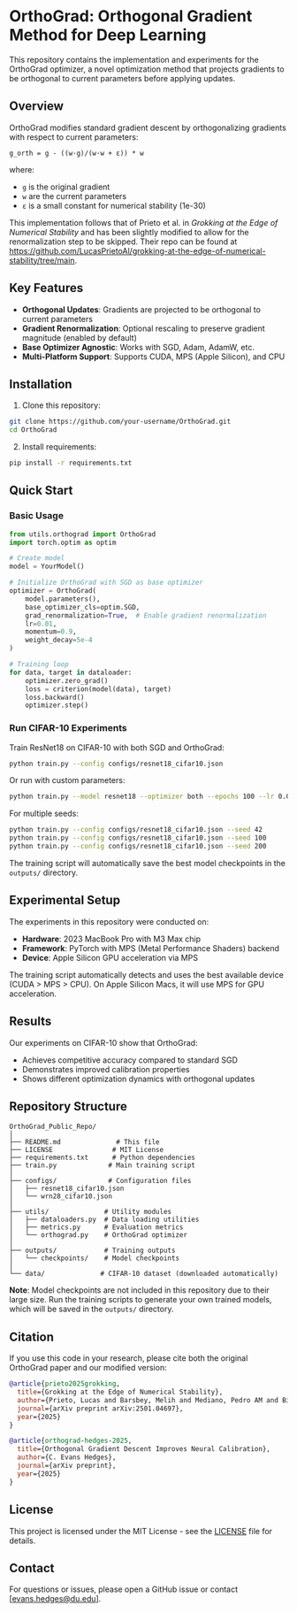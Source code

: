 # OrthoGrad: Orthogonal Gradient Method for Deep Learning

This repository contains the implementation and experiments for the OrthoGrad optimizer, a novel optimization method that projects gradients to be orthogonal to current parameters before applying updates.

## Overview

OrthoGrad modifies standard gradient descent by orthogonalizing gradients with respect to current parameters:

```
g_orth = g - ((w·g)/(w·w + ε)) * w
```

where:
- `g` is the original gradient
- `w` are the current parameters 
- `ε` is a small constant for numerical stability (1e-30)

This implementation follows that of Prieto et al. in *Grokking at the Edge of Numerical Stability* and has been slightly modified to allow for the renormalization step to be skipped. Their repo can be found at https://github.com/LucasPrietoAl/grokking-at-the-edge-of-numerical-stability/tree/main. 


## Key Features

- **Orthogonal Updates**: Gradients are projected to be orthogonal to current parameters
- **Gradient Renormalization**: Optional rescaling to preserve gradient magnitude (enabled by default)
- **Base Optimizer Agnostic**: Works with SGD, Adam, AdamW, etc.
- **Multi-Platform Support**: Supports CUDA, MPS (Apple Silicon), and CPU

## Installation

1. Clone this repository:
```bash
git clone https://github.com/your-username/OrthoGrad.git
cd OrthoGrad
```

2. Install requirements:
```bash
pip install -r requirements.txt
```

## Quick Start

### Basic Usage

```python
from utils.orthograd import OrthoGrad
import torch.optim as optim

# Create model
model = YourModel()

# Initialize OrthoGrad with SGD as base optimizer
optimizer = OrthoGrad(
    model.parameters(),
    base_optimizer_cls=optim.SGD,
    grad_renormalization=True,  # Enable gradient renormalization
    lr=0.01,
    momentum=0.9,
    weight_decay=5e-4
)

# Training loop
for data, target in dataloader:
    optimizer.zero_grad()
    loss = criterion(model(data), target)
    loss.backward()
    optimizer.step()
```

### Run CIFAR-10 Experiments

Train ResNet18 on CIFAR-10 with both SGD and OrthoGrad:

```bash
python train.py --config configs/resnet18_cifar10.json
```

Or run with custom parameters:
```bash
python train.py --model resnet18 --optimizer both --epochs 100 --lr 0.01
```

For multiple seeds:
```bash
python train.py --config configs/resnet18_cifar10.json --seed 42
python train.py --config configs/resnet18_cifar10.json --seed 100
python train.py --config configs/resnet18_cifar10.json --seed 200
```

The training script will automatically save the best model checkpoints in the `outputs/` directory.

## Experimental Setup

The experiments in this repository were conducted on:
- **Hardware**: 2023 MacBook Pro with M3 Max chip
- **Framework**: PyTorch with MPS (Metal Performance Shaders) backend
- **Device**: Apple Silicon GPU acceleration via MPS

The training script automatically detects and uses the best available device (CUDA > MPS > CPU). On Apple Silicon Macs, it will use MPS for GPU acceleration.

## Results

Our experiments on CIFAR-10 show that OrthoGrad:
- Achieves competitive accuracy compared to standard SGD
- Demonstrates improved calibration properties
- Shows different optimization dynamics with orthogonal updates

## Repository Structure

```
OrthoGrad_Public_Repo/
│
├── README.md              # This file
├── LICENSE               # MIT License
├── requirements.txt      # Python dependencies
├── train.py             # Main training script
│
├── configs/             # Configuration files
│   ├── resnet18_cifar10.json
│   └── wrn28_cifar10.json
│
├── utils/              # Utility modules
│   ├── dataloaders.py  # Data loading utilities
│   ├── metrics.py      # Evaluation metrics
│   └── orthograd.py    # OrthoGrad optimizer
│
├── outputs/            # Training outputs
│   └── checkpoints/    # Model checkpoints
│
└── data/              # CIFAR-10 dataset (downloaded automatically)
```

**Note**: Model checkpoints are not included in this repository due to their large size. Run the training scripts to generate your own trained models, which will be saved in the `outputs/` directory.

## Citation

If you use this code in your research, please cite both the original OrthoGrad paper and our modified version:

```bibtex
@article{prieto2025grokking,
  title={Grokking at the Edge of Numerical Stability},
  author={Prieto, Lucas and Barsbey, Melih and Mediano, Pedro AM and Birdal, Tolga},
  journal={arXiv preprint arXiv:2501.04697},
  year={2025}
}

@article{orthograd-hedges-2025,
  title={Orthogonal Gradient Descent Improves Neural Calibration},
  author={C. Evans Hedges},
  journal={arXiv preprint},
  year={2025}
}
```

## License

This project is licensed under the MIT License - see the [LICENSE](LICENSE) file for details.

## Contact

For questions or issues, please open a GitHub issue or contact [evans.hedges@du.edu]. 